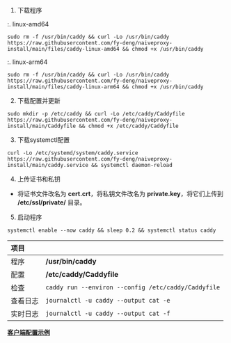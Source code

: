 
1. 下载程序

:. linux-amd64

```
sudo rm -f /usr/bin/caddy && curl -Lo /usr/bin/caddy https://raw.githubusercontent.com/fy-deng/naiveproxy-install/main/files/caddy-linux-amd64 && chmod +x /usr/bin/caddy
```

:. linux-arm64

```
sudo rm -f /usr/bin/caddy && curl -Lo /usr/bin/caddy https://raw.githubusercontent.com/fy-deng/naiveproxy-install/main/files/caddy-linux-arm64 && chmod +x /usr/bin/caddy
```

2. 下载配置并更新

```
sudo mkdir -p /etc/caddy && curl -Lo /etc/caddy/Caddyfile https://raw.githubusercontent.com/fy-deng/naiveproxy-install/main/Caddyfile && chmod +x /etc/caddy/Caddyfile
```

3. 下载systemctl配置

```
curl -Lo /etc/systemd/system/caddy.service https://raw.githubusercontent.com/fy-deng/naiveproxy-install/main/caddy.service && systemctl daemon-reload
```

4. 上传证书和私钥

- 将证书文件改名为 **cert.crt**，将私钥文件改名为 **private.key**，将它们上传到 **/etc/ssl/private/** 目录。

5. 启动程序

```
systemctl enable --now caddy && sleep 0.2 && systemctl status caddy
```

| 项目 | |
| :--- | :--- |
| 程序 | **/usr/bin/caddy** |
| 配置 | **/etc/caddy/Caddyfile** |
| 检查 | `caddy run --environ --config /etc/caddy/Caddyfile` |
| 查看日志 | `journalctl -u caddy --output cat -e` |
| 实时日志 | `journalctl -u caddy --output cat -f` |

[**客户端配置示例**](https://raw.githubusercontent.com/fy-deng/naiveproxy-install/main/client.json)
